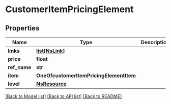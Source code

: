 # CustomerItemPricingElement

## Properties
Name | Type | Description | Notes
------------ | ------------- | ------------- | -------------
**links** | [**list[NsLink]**](NsLink.md) |  | [optional] 
**price** | **float** |  | [optional] 
**ref_name** | **str** |  | [optional] 
**item** | **OneOfcustomerItemPricingElementItem** |  | [optional] 
**level** | [**NsResource**](NsResource.md) |  | [optional] 

[[Back to Model list]](../README.md#documentation-for-models) [[Back to API list]](../README.md#documentation-for-api-endpoints) [[Back to README]](../README.md)

